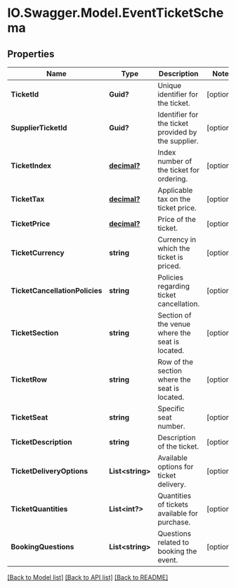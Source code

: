 # IO.Swagger.Model.EventTicketSchema
## Properties

Name | Type | Description | Notes
------------ | ------------- | ------------- | -------------
**TicketId** | **Guid?** | Unique identifier for the ticket. | [optional] 
**SupplierTicketId** | **Guid?** | Identifier for the ticket provided by the supplier. | [optional] 
**TicketIndex** | [**decimal?**](BigDecimal.md) | Index number of the ticket for ordering. | [optional] 
**TicketTax** | [**decimal?**](BigDecimal.md) | Applicable tax on the ticket price. | [optional] 
**TicketPrice** | [**decimal?**](BigDecimal.md) | Price of the ticket. | [optional] 
**TicketCurrency** | **string** | Currency in which the ticket is priced. | [optional] 
**TicketCancellationPolicies** | **string** | Policies regarding ticket cancellation. | [optional] 
**TicketSection** | **string** | Section of the venue where the seat is located. | [optional] 
**TicketRow** | **string** | Row of the section where the seat is located. | [optional] 
**TicketSeat** | **string** | Specific seat number. | [optional] 
**TicketDescription** | **string** | Description of the ticket. | [optional] 
**TicketDeliveryOptions** | **List&lt;string&gt;** | Available options for ticket delivery. | [optional] 
**TicketQuantities** | **List&lt;int?&gt;** | Quantities of tickets available for purchase. | [optional] 
**BookingQuestions** | **List&lt;string&gt;** | Questions related to booking the event. | [optional] 

[[Back to Model list]](../README.md#documentation-for-models) [[Back to API list]](../README.md#documentation-for-api-endpoints) [[Back to README]](../README.md)

